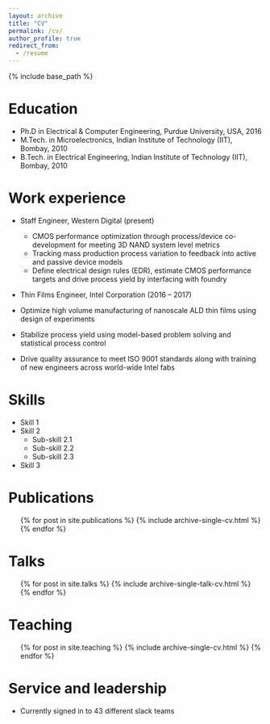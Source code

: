 ```yaml
---
layout: archive
title: "CV"
permalink: /cv/
author_profile: true
redirect_from:
  - /resume
---
```


{% include base_path %}

Education
======
* Ph.D in Electrical & Computer Engineering, Purdue University, USA, 2016
* M.Tech. in Microelectronics, Indian Institute of Technology (IIT), Bombay, 2010
* B.Tech. in Electrical Engineering, Indian Institute of Technology (IIT), Bombay, 2010


Work experience
======
* Staff Engineer, Western Digital (present)
  * CMOS performance optimization through process/device co-development for meeting 3D NAND system level metrics
  * Tracking mass production process variation to feedback into active and passive device models 
  * Define electrical design rules (EDR), estimate CMOS performance targets and drive process yield by interfacing with foundry
  
*	Thin Films Engineer, Intel Corporation (2016 – 2017)
  * Optimize high volume manufacturing of nanoscale ALD thin films using design of experiments
  * Stabilize process yield using model-based problem solving and statistical process control
  * Drive quality assurance to meet ISO 9001 standards along with training of new engineers across world-wide Intel fabs 
  
Skills
======
* Skill 1
* Skill 2
  * Sub-skill 2.1
  * Sub-skill 2.2
  * Sub-skill 2.3
* Skill 3

Publications
======
  <ul>{% for post in site.publications %}
    {% include archive-single-cv.html %}
  {% endfor %}</ul>
  
Talks
======
  <ul>{% for post in site.talks %}
    {% include archive-single-talk-cv.html %}
  {% endfor %}</ul>
  
Teaching
======
  <ul>{% for post in site.teaching %}
    {% include archive-single-cv.html %}
  {% endfor %}</ul>
  
Service and leadership
======
* Currently signed in to 43 different slack teams
